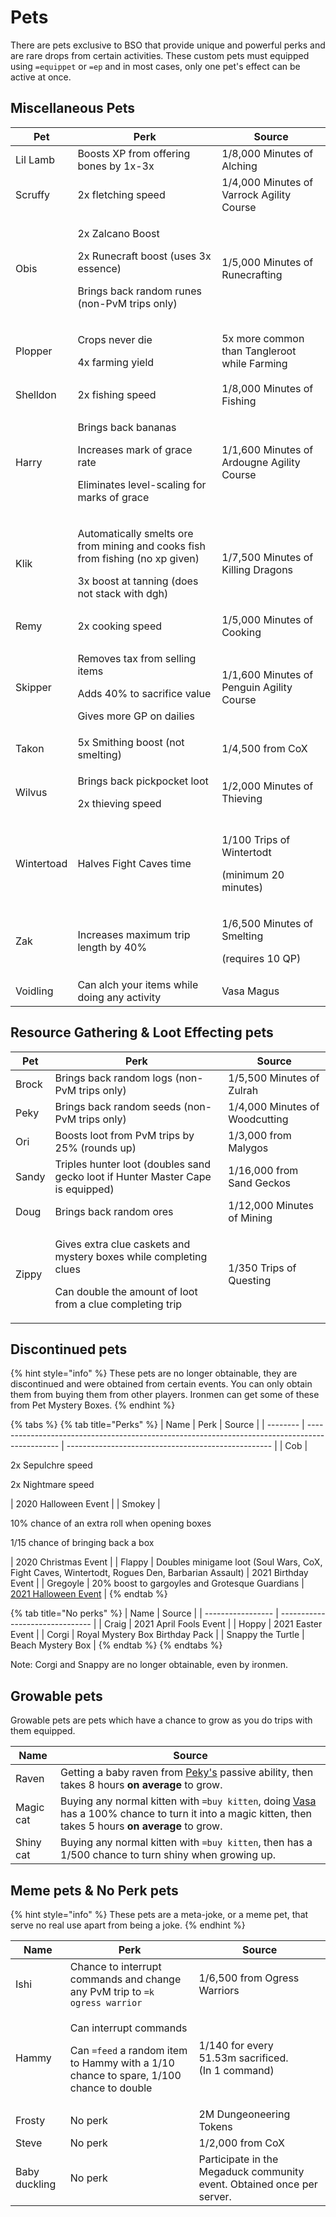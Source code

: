 # Pets

There are pets exclusive to BSO that provide unique and powerful perks and are rare drops from certain activities. These custom pets must equipped using `=equippet` or `=ep` and in most cases, only one pet's effect can be active at once.

## Miscellaneous Pets

| **Pet**    | **Perk**                                                                                                               | **Source**                                                  |
| ---------- | ---------------------------------------------------------------------------------------------------------------------- | ----------------------------------------------------------- |
| Lil Lamb   | Boosts XP from offering bones by 1x-3x                                                                                 | 1/8,000 Minutes of Alching                                  |
| Scruffy    | 2x fletching speed                                                                                                     | 1/4,000 Minutes of Varrock Agility Course                   |
| Obis       | <p>2x Zalcano Boost</p><p>2x Runecraft boost (uses 3x essence)</p><p>Brings back random runes (non-PvM trips only)</p> | 1/5,000 Minutes of Runecrafting                             |
| Plopper    | <p>Crops never die</p><p>4x farming yield</p>                                                                          | 5x more common than Tangleroot while Farming                |
| Shelldon   | 2x fishing speed                                                                                                       | 1/8,000 Minutes of Fishing                                  |
| Harry      | <p>Brings back bananas</p><p>Increases mark of grace rate</p><p>Eliminates level-scaling for marks of grace </p>       | 1/1,600 Minutes of Ardougne Agility Course                  |
| Klik       | <p>Automatically smelts ore from mining and cooks fish from fishing (no xp given)</p><p>3x boost at tanning (does not stack with dgh)                                                                                                                                                                   | 1/7,500 Minutes of Killing Dragons                          |
| Remy       | 2x cooking speed                                                                                                       | 1/5,000 Minutes of Cooking                                  |
| Skipper    | <p>Removes tax from selling items</p><p>Adds 40% to sacrifice value</p><p>Gives more GP on dailies </p>                | 1/1,600 Minutes of Penguin Agility Course                   |
| Takon      | 5x Smithing boost (not smelting)                                                                                       | 1/4,500 from CoX                                            |
| Wilvus     | <p>Brings back pickpocket loot</p><p>2x thieving speed</p>                                                             | 1/2,000 Minutes of Thieving                                 |
| Wintertoad | Halves Fight Caves time                                                                                                | <p>1/100 Trips of Wintertodt</p><p>(minimum 20 minutes)</p> |
| Zak        | Increases maximum trip length by 40%                                                                                   | <p>1/6,500 Minutes of Smelting</p><p>(requires 10 QP)</p>   |
| Voidling   | Can alch your items while doing any activity                                                                           | Vasa Magus                                                  |

## Resource Gathering & Loot Effecting pets

| **Pet** | **Perk**                                                                                                                                 | **Source**                     |
| ------- | ---------------------------------------------------------------------------------------------------------------------------------------- | ------------------------------ |
| Brock   | Brings back random logs (non-PvM trips only)                                                                                             | 1/5,500 Minutes of Zulrah      |
| Peky    | Brings back random seeds (non-PvM trips only)                                                                                            | 1/4,000 Minutes of Woodcutting |
| Ori     | Boosts loot from PvM trips by 25% (rounds up)                                                                                            | 1/3,000 from Malygos           |
| Sandy   | Triples hunter loot (doubles sand gecko loot if Hunter Master Cape is equipped)                                                          | 1/16,000 from Sand Geckos      |
| Doug    | Brings back random ores                                                                                                                  | 1/12,000 Minutes of Mining     |
| Zippy   | <p>Gives extra clue caskets and mystery boxes while completing clues</p><p>Can double the amount of loot from a clue completing trip</p> | 1/350 Trips of Questing        |

## Discontinued pets

{% hint style="info" %}
These pets are no longer obtainable, they are discontinued and were obtained from certain events. You can only obtain them from buying them from other players. Ironmen can get some of these from Pet Mystery Boxes.
{% endhint %}

{% tabs %}
{% tab title="Perks" %}
| Name     | Perk                                                                                           | Source                                              |
| -------- | ---------------------------------------------------------------------------------------------- | --------------------------------------------------- |
| Cob      | <p>2x Sepulchre speed</p><p>2x Nightmare speed</p>                                             | 2020 Halloween Event                                |
| Smokey   | <p>10% chance of an extra roll when opening boxes</p><p>1/15 chance of bringing back a box</p> | 2020 Christmas Event                                |
| Flappy   | Doubles minigame loot (Soul Wars, CoX, Fight Caves, Wintertodt, Rogues Den, Barbarian Assault) | 2021 Birthday Event                                 |
| Gregoyle | 20% boost to gargoyles and Grotesque Guardians                                                 | [2021 Halloween Event](../events/halloween-2021.md) |
{% endtab %}

{% tab title="No perks" %}
| Name              | Source                          |
| ----------------- | ------------------------------- |
| Craig             | 2021 April Fools Event          |
| Hoppy             | 2021 Easter Event               |
| Corgi             | Royal Mystery Box Birthday Pack |
| Snappy the Turtle | Beach Mystery Box               |
{% endtab %}
{% endtabs %}

Note: Corgi and Snappy are no longer obtainable, even by ironmen.

## Growable pets

Growable pets are pets which have a chance to grow as you do trips with them equipped.

| Name      | Source                                                                                                                                                                          |
| --------- | ------------------------------------------------------------------------------------------------------------------------------------------------------------------------------- |
| Raven     | Getting a baby raven from [Peky's](pets.md#resource-gathering-and-loot-effecting-pets) passive ability, then takes 8 hours **on average** to grow.                              |
| Magic cat | Buying any normal kitten with `=buy kitten`, doing [Vasa](../bosses/vasa-magus.md) has a 100% chance to turn it into a magic kitten, then takes 5 hours **on average** to grow. |
| Shiny cat | Buying any normal kitten with `=buy kitten`, then has a 1/500 chance to turn shiny when growing up.                                                                             |

## Meme pets & No Perk pets

{% hint style="info" %}
These pets are a meta-joke, or a meme pet, that serve no real use apart from being a joke.
{% endhint %}

| **Name**      | **Perk**                                                                                                                              | **Source**                                                             |
| ------------- | ------------------------------------------------------------------------------------------------------------------------------------- | ---------------------------------------------------------------------- |
| Ishi          | Chance to interrupt commands and change any PvM trip to `=k ogress warrior`                                                           | 1/6,500 from Ogress Warriors                                           |
| Hammy         | <p>Can interrupt commands</p><p>Can <code>=feed</code> a random item to Hammy with a 1/10 chance to spare, 1/100 chance to double</p> | <p>1/140 for every<br>51.53m sacrificed.<br>(In 1 command)</p>         |
| Frosty        | No perk                                                                                                                               | 2M Dungeoneering Tokens                                                |
| Steve         | No perk                                                                                                                               | 1/2,000 from CoX                                                       |
| Baby duckling | No perk                                                                                                                               | Participate in the Megaduck community event. Obtained once per server. |
